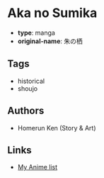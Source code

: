 # Aka no Sumika

-   **type**: manga
-   **original-name**: 朱の栖

## Tags

-   historical
-   shoujo

## Authors

-   Homerun Ken (Story & Art)

## Links

-   [My Anime list](https://myanimelist.net/manga/16677/Aka_no_Sumika)
